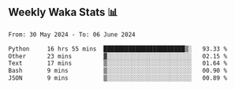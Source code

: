 ## Weekly Waka Stats 📊
<!--START_SECTION:waka-->

```txt
From: 30 May 2024 - To: 06 June 2024

Python     16 hrs 55 mins  ███████████████████████▒░   93.33 %
Other      23 mins         ▓░░░░░░░░░░░░░░░░░░░░░░░░   02.15 %
Text       17 mins         ▒░░░░░░░░░░░░░░░░░░░░░░░░   01.64 %
Bash       9 mins          ▒░░░░░░░░░░░░░░░░░░░░░░░░   00.90 %
JSON       9 mins          ▒░░░░░░░░░░░░░░░░░░░░░░░░   00.89 %
```

<!--END_SECTION:waka-->

<!--

Here are some ideas to get you started:

- 🔭 I’m currently working on (way to add branches committed on)
- 🌱 I’m currently learning Web Frameworks and Machine Learning! (Lisp, JS (react & angular), Python, and __)
- 💬 Ask me about ...
- 📫 How to reach me: 
- 😄 Pronouns: He/Him/His
- ⚡ Fun fact: ...

that-recsys-lab
-->
